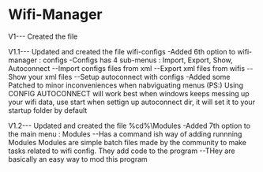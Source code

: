 # Wifi-Manager
V1--- Created the file

V1.1--- Updated and created the file wifi-configs
-Added 6th option to wifi-manager : configs
-Configs has 4 sub-menus : Import, Export, Show, Autoconnect
--Import configs files from xml
--Export xml files from wifis
--Show your xml files
--Setup autoconnect with configs
-Added some Patched to minor inconveniences when nabviguating menus
(PS:) Using CONFIG AUTOCONNECT will work best when windows keeps messing up your
	  wifi data, use start when settign up autoconnect dir, it will set it to
	  your startup folder by default
	  
	  
V1.2--- Updated and created the file %cd%\Modules
-Added 7th option to the main menu : Modules
--Has a command ish way of adding runnning Modules
	Modules are simple batch files made by the community
	to make tasks related to wifi config.
	They add code to the program
--THey are basically an easy way to mod this program

